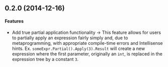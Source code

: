 ## 0.2.0 (2014-12-16)

#### Features

* Add true partial application functionality -> This feature allows for users to partially apply an expression fairly simply and, due to metaprogramming, with appropriate compile-time errors and Intellisense hints. Ex. `someExpr.Partial().Apply(3).Result` will create a new expression where the first parameter, originally an `int`, is replaced in the expression tree by a constant `3`.

